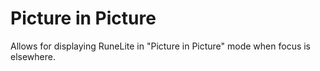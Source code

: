 # Picture in Picture
Allows for displaying RuneLite in "Picture in Picture" mode when focus is elsewhere.
